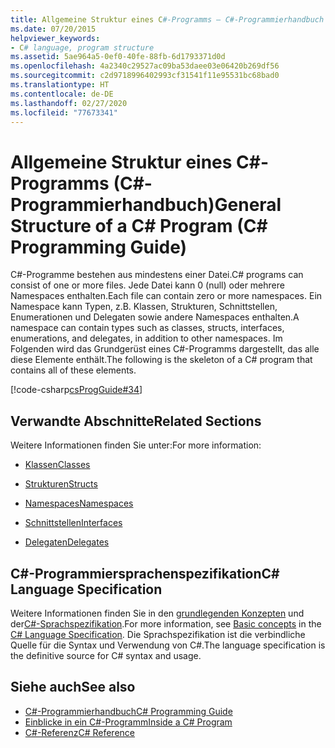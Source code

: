 ```yaml
---
title: Allgemeine Struktur eines C#-Programms – C#-Programmierhandbuch
ms.date: 07/20/2015
helpviewer_keywords:
- C# language, program structure
ms.assetid: 5ae964a5-0ef0-40fe-88fb-6d1793371d0d
ms.openlocfilehash: 4a2340c29527ac09ba53daee03e06420b269df56
ms.sourcegitcommit: c2d9718996402993cf31541f11e95531bc68bad0
ms.translationtype: HT
ms.contentlocale: de-DE
ms.lasthandoff: 02/27/2020
ms.locfileid: "77673341"
---
```

# <a name="general-structure-of-a-c-program-c-programming-guide"></a><span data-ttu-id="2c013-102">Allgemeine Struktur eines C#-Programms (C#-Programmierhandbuch)</span><span class="sxs-lookup"><span data-stu-id="2c013-102">General Structure of a C# Program (C# Programming Guide)</span></span>
<span data-ttu-id="2c013-103">C#-Programme bestehen aus mindestens einer Datei.</span><span class="sxs-lookup"><span data-stu-id="2c013-103">C# programs can consist of one or more files.</span></span> <span data-ttu-id="2c013-104">Jede Datei kann 0 (null) oder mehrere Namespaces enthalten.</span><span class="sxs-lookup"><span data-stu-id="2c013-104">Each file can contain zero or more namespaces.</span></span> <span data-ttu-id="2c013-105">Ein Namespace kann Typen, z.B. Klassen, Strukturen, Schnittstellen, Enumerationen und Delegaten sowie andere Namespaces enthalten.</span><span class="sxs-lookup"><span data-stu-id="2c013-105">A namespace can contain types such as classes, structs, interfaces, enumerations, and delegates, in addition to other namespaces.</span></span> <span data-ttu-id="2c013-106">Im Folgenden wird das Grundgerüst eines C#-Programms dargestellt, das alle diese Elemente enthält.</span><span class="sxs-lookup"><span data-stu-id="2c013-106">The following is the skeleton of a C# program that contains all of these elements.</span></span>  
  
 [!code-csharp[csProgGuide#34](~/samples/snippets/csharp/VS_Snippets_VBCSharp/csProgGuide/CS/class2.cs#34)]  
  
## <a name="related-sections"></a><span data-ttu-id="2c013-107">Verwandte Abschnitte</span><span class="sxs-lookup"><span data-stu-id="2c013-107">Related Sections</span></span>  
 <span data-ttu-id="2c013-108">Weitere Informationen finden Sie unter:</span><span class="sxs-lookup"><span data-stu-id="2c013-108">For more information:</span></span>  
  
- [<span data-ttu-id="2c013-109">Klassen</span><span class="sxs-lookup"><span data-stu-id="2c013-109">Classes</span></span>](../classes-and-structs/classes.md)  
  
- [<span data-ttu-id="2c013-110">Strukturen</span><span class="sxs-lookup"><span data-stu-id="2c013-110">Structs</span></span>](../../language-reference/builtin-types/struct.md)  
  
- [<span data-ttu-id="2c013-111">Namespaces</span><span class="sxs-lookup"><span data-stu-id="2c013-111">Namespaces</span></span>](../namespaces/index.md)  
  
- [<span data-ttu-id="2c013-112">Schnittstellen</span><span class="sxs-lookup"><span data-stu-id="2c013-112">Interfaces</span></span>](../interfaces/index.md)  
  
- [<span data-ttu-id="2c013-113">Delegaten</span><span class="sxs-lookup"><span data-stu-id="2c013-113">Delegates</span></span>](../delegates/index.md)  
  
## <a name="c-language-specification"></a><span data-ttu-id="2c013-114">C#-Programmiersprachenspezifikation</span><span class="sxs-lookup"><span data-stu-id="2c013-114">C# Language Specification</span></span>  

<span data-ttu-id="2c013-115">Weitere Informationen finden Sie in den [grundlegenden Konzepten](~/_csharplang/spec/basic-concepts.md) und der[C#-Sprachspezifikation](/dotnet/csharp/language-reference/language-specification/introduction).</span><span class="sxs-lookup"><span data-stu-id="2c013-115">For more information, see [Basic concepts](~/_csharplang/spec/basic-concepts.md) in the [C# Language Specification](/dotnet/csharp/language-reference/language-specification/introduction).</span></span> <span data-ttu-id="2c013-116">Die Sprachspezifikation ist die verbindliche Quelle für die Syntax und Verwendung von C#.</span><span class="sxs-lookup"><span data-stu-id="2c013-116">The language specification is the definitive source for C# syntax and usage.</span></span>
  
## <a name="see-also"></a><span data-ttu-id="2c013-117">Siehe auch</span><span class="sxs-lookup"><span data-stu-id="2c013-117">See also</span></span>

- [<span data-ttu-id="2c013-118">C#-Programmierhandbuch</span><span class="sxs-lookup"><span data-stu-id="2c013-118">C# Programming Guide</span></span>](../index.md)
- [<span data-ttu-id="2c013-119">Einblicke in ein C#-Programm</span><span class="sxs-lookup"><span data-stu-id="2c013-119">Inside a C# Program</span></span>](./index.md)
- [<span data-ttu-id="2c013-120">C#-Referenz</span><span class="sxs-lookup"><span data-stu-id="2c013-120">C# Reference</span></span>](../../language-reference/index.md)
